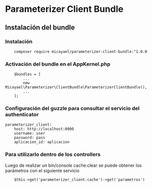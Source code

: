 Parameterizer Client Bundle
===========================

Instalación del bundle
----------------------

### Instalación
~~~
    composer require micayael/parameterizer-client-bundle:^1.0.0
~~~

### Activación del bundle en el AppKernel.php

~~~
    $bundles = [
        ...
        new Micayael\Parameterizer\ClientBundle\ParameterizerClientBundle(),
        ...
    ];
~~~

### Configuración del guzzle para consultar el servicio del authenticator

~~~
parameterizer_client:
    host: http://localhost:8000
    username: user
    password: pass
    aplicacion_id: aplicacion
~~~

### Para utilizarlo dentro de los controllers

Luego de realizar un bin/console cache:clear se puede obtener 
los parámetros con el siguiente servicio 

~~~
    $this->get('parameterizer_client.cache')->get('parametros')
~~~
